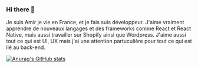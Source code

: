 ### Hi there 👋

Je suis Amir je vie en France, et je fais suis développeur. J'aime vraiment apprendre de nouveaux langages et des frameworks comme React et React Native, mais aussi travailler sur Shopify ainsi que Wordpress. J'aime aussi tout ce qui est UI, UX mais j'ai une attention partuculière pour tout ce qui est lié au back-end.

[![Anurag's GitHub stats](https://github-readme-stats.vercel.app/api?username=Zayox)](https://github.com/anuraghazra/github-readme-stats)
